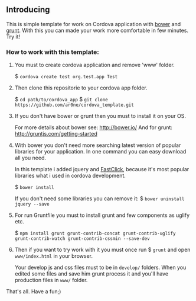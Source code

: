 ## Introducing

This is simple template for work on Cordova application with [bower](https://github.com/bower/bower) and [grunt](https://github.com/gruntjs/grunt).
With this you can made your work more comfortable in few minutes. Try it! 

### How to work with this template:

1. You must to create cordova application and remove 'www' folder.

	$ `cordova create test org.test.app Test`

2. Then clone this repositorie to your cordova app folder.

	$ `cd path/to/cordova_app`
	$ `git clone https://github.com/ar0ne/cordova_template.git`

3. If you don't have bower or grunt then you must to install it on your OS.

	For more details about bower see: http://bower.io/
	And for grunt: 	http://gruntjs.com/getting-started

4. With bower you don't need more searching latest version of popular libraries for your application. In one command you can easy download all you need.

	In this template i added jquery and [FastClick](https://github.com/ftlabs/fastclick), because it's most popular libraries what i used in cordova development.

	$ `bower install`

	If you don't need some libraries you can remove it: $ `bower uninstall jquery --save`

5. For run Gruntfile you must to install grunt and few components as uglify etc.

	$ `npm install grunt grunt-contrib-concat grunt-contrib-uglify grunt-contrib-watch grunt-contrib-cssmin --save-dev`

6. Then if you want to try work with it you must once run $ `grunt` and open `www/index.html` in your browser. 

	Your develop js and css files must to be in `develop/` folders. When you edited some files and save him grunt process it and you'll have production files in `www/` folder.

That's all. Have a fun;)
